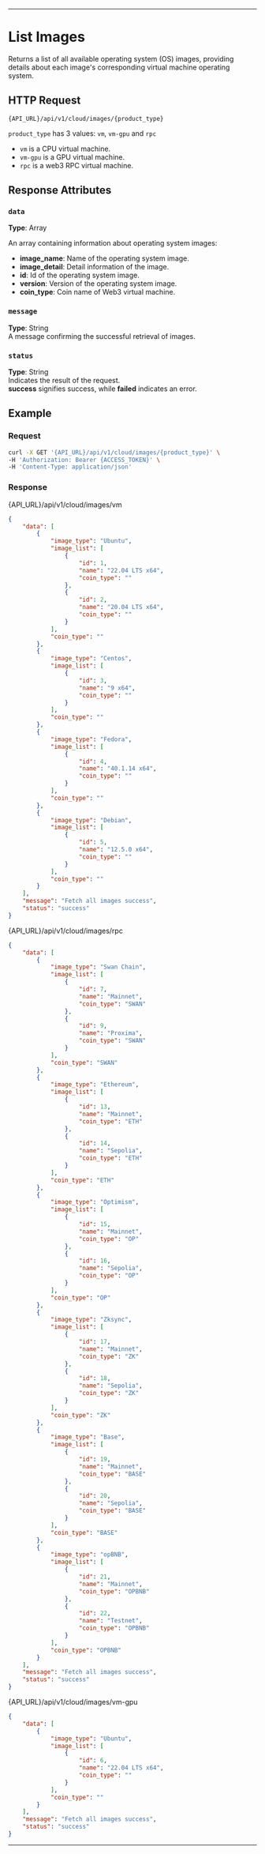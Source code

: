 ---

# List Images

Returns a list of all available operating system (OS) images, providing details about each image's corresponding virtual machine operating system.

## HTTP Request

`{API_URL}/api/v1/cloud/images/{product_type}`

`product_type` has 3 values: `vm`, `vm-gpu` and `rpc`

- `vm` is a CPU virtual machine.
- `vm-gpu` is a GPU virtual machine.
- `rpc` is a web3 RPC virtual machine.

## Response Attributes

### `data`

**Type**: Array  

An array containing information about operating system images:

- **image_name**: Name of the operating system image.
- **image_detail**: Detail information of the image.
- **id**: Id of the operating system image.
- **version**: Version of the operating system image.
- **coin_type**: Coin name of Web3 virtual machine.

### `message`

**Type**: String  
A message confirming the successful retrieval of images.

### `status`

**Type**: String  
Indicates the result of the request.  
**success** signifies success, while **failed** indicates an error.

## Example

### Request

```bash
curl -X GET '{API_URL}/api/v1/cloud/images/{product_type}' \
-H 'Authorization: Bearer {ACCESS_TOKEN}' \
-H 'Content-Type: application/json'
```

### Response

{API_URL}/api/v1/cloud/images/vm

```json
{
    "data": [
        {
            "image_type": "Ubuntu",
            "image_list": [
                {
                    "id": 1,
                    "name": "22.04 LTS x64",
                    "coin_type": ""
                },
                {
                    "id": 2,
                    "name": "20.04 LTS x64",
                    "coin_type": ""
                }
            ],
            "coin_type": ""
        },
        {
            "image_type": "Centos",
            "image_list": [
                {
                    "id": 3,
                    "name": "9 x64",
                    "coin_type": ""
                }
            ],
            "coin_type": ""
        },
        {
            "image_type": "Fedora",
            "image_list": [
                {
                    "id": 4,
                    "name": "40.1.14 x64",
                    "coin_type": ""
                }
            ],
            "coin_type": ""
        },
        {
            "image_type": "Debian",
            "image_list": [
                {
                    "id": 5,
                    "name": "12.5.0 x64",
                    "coin_type": ""
                }
            ],
            "coin_type": ""
        }
    ],
    "message": "Fetch all images success",
    "status": "success"
}
```

{API_URL}/api/v1/cloud/images/rpc

```json
{
    "data": [
        {
            "image_type": "Swan Chain",
            "image_list": [
                {
                    "id": 7,
                    "name": "Mainnet",
                    "coin_type": "SWAN"
                },
                {
                    "id": 9,
                    "name": "Proxima",
                    "coin_type": "SWAN"
                }
            ],
            "coin_type": "SWAN"
        },
        {
            "image_type": "Ethereum",
            "image_list": [
                {
                    "id": 13,
                    "name": "Mainnet",
                    "coin_type": "ETH"
                },
                {
                    "id": 14,
                    "name": "Sepolia",
                    "coin_type": "ETH"
                }
            ],
            "coin_type": "ETH"
        },
        {
            "image_type": "Optimism",
            "image_list": [
                {
                    "id": 15,
                    "name": "Mainnet",
                    "coin_type": "OP"
                },
                {
                    "id": 16,
                    "name": "Sepolia",
                    "coin_type": "OP"
                }
            ],
            "coin_type": "OP"
        },
        {
            "image_type": "Zksync",
            "image_list": [
                {
                    "id": 17,
                    "name": "Mainnet",
                    "coin_type": "ZK"
                },
                {
                    "id": 18,
                    "name": "Sepolia",
                    "coin_type": "ZK"
                }
            ],
            "coin_type": "ZK"
        },
        {
            "image_type": "Base",
            "image_list": [
                {
                    "id": 19,
                    "name": "Mainnet",
                    "coin_type": "BASE"
                },
                {
                    "id": 20,
                    "name": "Sepolia",
                    "coin_type": "BASE"
                }
            ],
            "coin_type": "BASE"
        },
        {
            "image_type": "opBNB",
            "image_list": [
                {
                    "id": 21,
                    "name": "Mainnet",
                    "coin_type": "OPBNB"
                },
                {
                    "id": 22,
                    "name": "Testnet",
                    "coin_type": "OPBNB"
                }
            ],
            "coin_type": "OPBNB"
        }
    ],
    "message": "Fetch all images success",
    "status": "success"
}
```

{API_URL}/api/v1/cloud/images/vm-gpu

```json
{
    "data": [
        {
            "image_type": "Ubuntu",
            "image_list": [
                {
                    "id": 6,
                    "name": "22.04 LTS x64",
                    "coin_type": ""
                }
            ],
            "coin_type": ""
        }
    ],
    "message": "Fetch all images success",
    "status": "success"
}
```

---